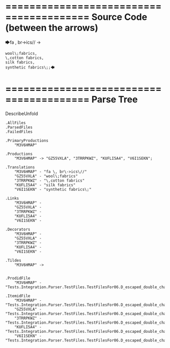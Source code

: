 ========================================
Source Code (between the arrows)
========================================

🡆fa \, br\->ics\// ->

    wool\;fabrics,
    \,cotton fabrics,
    silk fabrics,
    synthetic fabrics\;;🡄

========================================
Parse Tree
========================================
DescribeUnfold

    .AllFiles
    .ParsedFiles
    .FailedFiles

    .PrimaryProductions
        "M3V6HMAP" 

    .Productions
        "M3V6HMAP" -> "GZ55VXLA", "3TRRPKWZ", "KUFLI5A4", "V6I1SEKN";

    .Translations
        "M3V6HMAP" - "fa \, br\->ics\//"
        "GZ55VXLA" - "wool\;fabrics"
        "3TRRPKWZ" - "\,cotton fabrics"
        "KUFLI5A4" - "silk fabrics"
        "V6I1SEKN" - "synthetic fabrics\;"

    .Links
        "M3V6HMAP" - 
        "GZ55VXLA" - 
        "3TRRPKWZ" - 
        "KUFLI5A4" - 
        "V6I1SEKN" - 

    .Decorators
        "M3V6HMAP" - 
        "GZ55VXLA" - 
        "3TRRPKWZ" - 
        "KUFLI5A4" - 
        "V6I1SEKN" - 

    .Tildes
        "M3V6HMAP" -> 


    .ProdidFile
        "M3V6HMAP" - "Tests.Integration.Parser.TestFiles.TestFilesFor06.D_escaped_double_characters2.ds"

    .ItemidFile
        "M3V6HMAP" - "Tests.Integration.Parser.TestFiles.TestFilesFor06.D_escaped_double_characters2.ds"
        "GZ55VXLA" - "Tests.Integration.Parser.TestFiles.TestFilesFor06.D_escaped_double_characters2.ds"
        "3TRRPKWZ" - "Tests.Integration.Parser.TestFiles.TestFilesFor06.D_escaped_double_characters2.ds"
        "KUFLI5A4" - "Tests.Integration.Parser.TestFiles.TestFilesFor06.D_escaped_double_characters2.ds"
        "V6I1SEKN" - "Tests.Integration.Parser.TestFiles.TestFilesFor06.D_escaped_double_characters2.ds"

